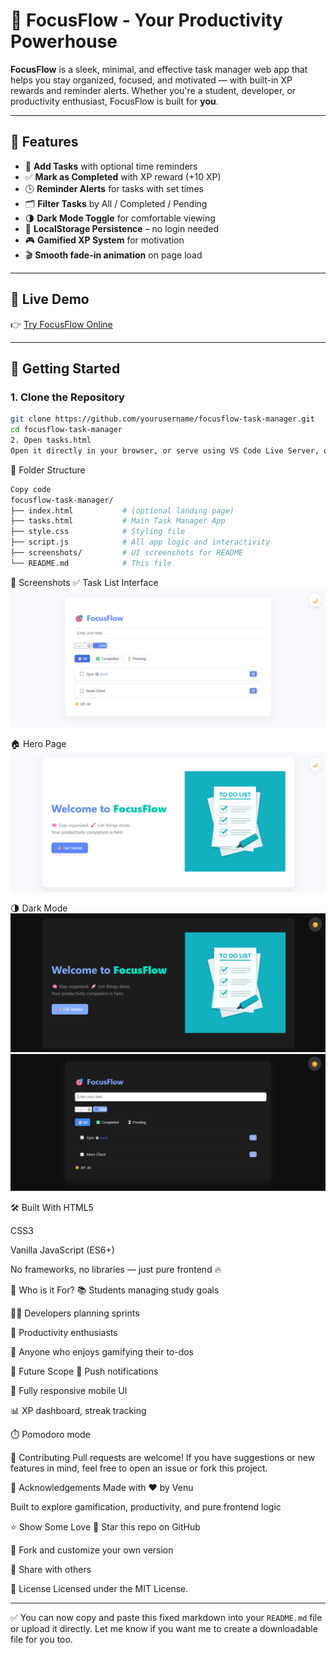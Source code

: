# 🎯 FocusFlow - Your Productivity Powerhouse

**FocusFlow** is a sleek, minimal, and effective task manager web app that helps you stay organized, focused, and motivated — with built-in XP rewards and reminder alerts. Whether you're a student, developer, or productivity enthusiast, FocusFlow is built for **you**.

---

## 🌟 Features

- 📝 **Add Tasks** with optional time reminders  
- ✅ **Mark as Completed** with XP reward (+10 XP)  
- 🕒 **Reminder Alerts** for tasks with set times  
- 🗂️ **Filter Tasks** by All / Completed / Pending  
- 🌗 **Dark Mode Toggle** for comfortable viewing  
- 💾 **LocalStorage Persistence** – no login needed  
- 🎮 **Gamified XP System** for motivation  
- 🎬 **Smooth fade-in animation** on page load  

---

## 🔗 Live Demo

👉 [Try FocusFlow Online](https://github.com/Venuu07/focusflow-task-manager)

---

## 🚀 Getting Started

### 1. Clone the Repository

```bash
git clone https://github.com/yourusername/focusflow-task-manager.git
cd focusflow-task-manager
2. Open tasks.html
Open it directly in your browser, or serve using VS Code Live Server, or deploy on any static host like GitHub Pages, Netlify, or Vercel.
```
📁 Folder Structure
```bash
Copy code
focusflow-task-manager/
├── index.html           # (optional landing page)
├── tasks.html           # Main Task Manager App
├── style.css            # Styling file
├── script.js            # All app logic and interactivity
├── screenshots/         # UI screenshots for README
└── README.md            # This file
```
📸 Screenshots
✅ Task List Interface
![Task List](screenshots/task-list.png)

🏠 Hero Page
![Hero page](screenshots/hero-page.png)

🌗 Dark Mode
![Dark Mode-Hero Page](screenshots/hero-page-dm.png)
![Dark Mode Task List](screenshots/task-list-dm.png)



🛠️ Built With
HTML5

CSS3

Vanilla JavaScript (ES6+)

No frameworks, no libraries — just pure frontend 🔥

👤 Who is it For?
📚 Students managing study goals

🧑‍💻 Developers planning sprints

🧠 Productivity enthusiasts

💪 Anyone who enjoys gamifying their to-dos

🔮 Future Scope
🔔 Push notifications

📱 Fully responsive mobile UI

📊 XP dashboard, streak tracking

⏱️ Pomodoro mode

🙌 Contributing
Pull requests are welcome!
If you have suggestions or new features in mind, feel free to open an issue or fork this project.

💖 Acknowledgements
Made with ❤️ by Venu

Built to explore gamification, productivity, and pure frontend logic

⭐ Show Some Love
🌟 Star this repo on GitHub

🔁 Fork and customize your own version

📢 Share with others

📄 License
Licensed under the MIT License.


---

✅ You can now copy and paste this fixed markdown into your `README.md` file or upload it directly. Let me know if you want me to create a downloadable file for you too.
